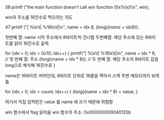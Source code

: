 
 38   printf ("the main function doesn't call win function (0x%lx)!\n", win);

win의 주소를 16진수로 찍으려는 의도

 47     printf ("|  %lx\t|  %16lx\t|\n", name + idx *8, *(long*)(name + idx*8));

첫번째 열: name 시작 주소에서 8바이트씩 건너뜀
두번쨰열: 해당 주소에 있는 8바이트를 읽어 16진수로 출력

for (idx = 0; idx < 0x10; idx++) {
  printf("|  %lx\t|  %16lx\t|\n",
         name + idx * 8,                // 첫 번째 열: 주소
         *(long*)(name + idx * 8));     // 두 번째 열: 해당 주소의 8바이트 값을 long으로 해석해 16진수로
}

name은 16바이트 버퍼인데, 8바이트 단위로 16줄을 찍어서 스택 주변 메모리까지 보여줌

for (idx = 0; idx < count; idx++) {
  *(long*)(name + idx * 8) = value;
}

여기서 직접 입력받은 value 를 name 에 쓰기 때문에 위험함


win 함수에서 flag 읽어옴
win 함수의 주소: 0x000000000040125b
